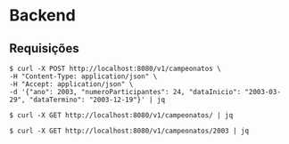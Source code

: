 # Backend

## Requisições

```shell
$ curl -X POST http://localhost:8080/v1/campeonatos \
-H "Content-Type: application/json" \
-H "Accept: application/json" \
-d '{"ano": 2003, "numeroParticipantes": 24, "dataInicio": "2003-03-29", "dataTermino": "2003-12-19"}' | jq
```
```shell
$ curl -X GET http://localhost:8080/v1/campeonatos/ | jq
```
```shell
$ curl -X GET http://localhost:8080/v1/campeonatos/2003 | jq
```
